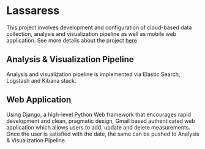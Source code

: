 # Lassaress
This project involves development and configuration of cloud-based data collection, analysis and visualization pipeline as well as mobile web application. See more details about the project [here](http://nrig.renci.org/project/lassaress/)

## Analysis & Visualization Pipeline
Analysis and visualization pipeline is implemented via Elastic Search, Logstash and Kibana stack.

## Web Application
Using Django, a high-level Python Web framework that encourages rapid development and clean, pragmatic design, Gmail based authenticated web application which allows users to add, update and delete measurements. Once the user is satisfied with the date, the same can be pushed to Analysis & Visualization Pipeline.
